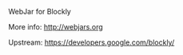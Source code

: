 WebJar for Blockly

More info: http://webjars.org

Upstream: https://developers.google.com/blockly/
